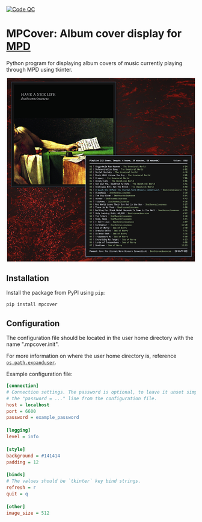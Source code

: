 [![Code QC](https://github.com/milivojevicu/mpcover/actions/workflows/check.yml/badge.svg)](https://github.com/milivojevicu/mpcover/actions/workflows/check.yml)

# MPCover: Album cover display for [MPD](https://github.com/MusicPlayerDaemon/MPD)

Python program for displaying album covers of music currently playing through MPD using tkinter.

<p align="center">
  <img src="images/screenshot_0.png" width="500"/>
</p>

## Installation

Install the package from PyPI using `pip`:

```bash
pip install mpcover
```

## Configuration

The configuration file should be located in the user home directory with the name ".mpcover.init".

For more information on where the user home directory is,
reference [`os.path.expanduser`](https://docs.python.org/3/library/os.path.html#os.path.expanduser).

Example configuration file:

```ini
[connection]
# Connection settings. The password is optional, to leave it unset simply remove
# the "password = ..." line from the configuration file.
host = localhost
port = 6600
password = example_password

[logging]
level = info

[style]
background = #141414
padding = 12

[binds]
# The values should be `tkinter` key bind strings.
refresh = r
quit = q

[other]
image_size = 512
```

